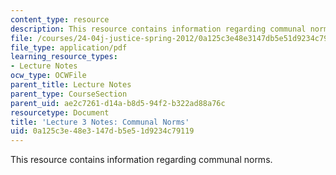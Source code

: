 ```yaml
---
content_type: resource
description: This resource contains information regarding communal norms.
file: /courses/24-04j-justice-spring-2012/0a125c3e48e3147db5e51d9234c79119_MIT24_04JS12_lec03.pdf
file_type: application/pdf
learning_resource_types:
- Lecture Notes
ocw_type: OCWFile
parent_title: Lecture Notes
parent_type: CourseSection
parent_uid: ae2c7261-d14a-b8d5-94f2-b322ad88a76c
resourcetype: Document
title: 'Lecture 3 Notes: Communal Norms'
uid: 0a125c3e-48e3-147d-b5e5-1d9234c79119
---
```

This resource contains information regarding communal norms.

